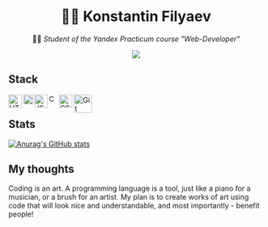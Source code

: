 <h1 align="center">👨‍💻 Konstantin Filyaev</h1>
<p align="center">👨‍🎓 <i>Student of the Yandex Practicum course "Web-Developer"</i></p>  

<p align="center"><img src="https://www.codewars.com/users/uzornakovre/badges/small"></p>  


<h2 align="left">Stack</h2>  

<img src="https://upload.wikimedia.org/wikipedia/commons/thumb/6/61/HTML5_logo_and_wordmark.svg/1024px-HTML5_logo_and_wordmark.svg.png?20170517184425" align="left" width="26" alt="HTML5"><img src="https://upload.wikimedia.org/wikipedia/commons/thumb/d/d5/CSS3_logo_and_wordmark.svg/726px-CSS3_logo_and_wordmark.svg.png" align="left" width="19" alt="CSS"><img src="https://upload.wikimedia.org/wikipedia/commons/6/6a/JavaScript-logo.png?20120221235433" align="left" width="26" alt="JS"><img src="https://upload.wikimedia.org/wikipedia/commons/3/33/Figma-logo.svg" align="left" width="17" alt="CSS"><img src="https://www.markupeasy.ru/resources/icon/apple-touch-icon.png" align="left" width="26" alt="CSS"><img src="https://git-scm.com/images/logos/downloads/Git-Logo-1788C.png" align="left" width="36" alt="Git"></br>

<h2 align="left">Stats</h2>   

[![Anurag's GitHub stats](https://github-readme-stats.vercel.app/api?username=uzornakovre&show_icons=true&theme=dark)](https://github.com/uzornakovre/github-readme-stats)  

<h2 align="left">My thoughts</h2>  
Coding is an art. A programming language is a tool, just like a piano for a musician, or a brush for an artist. My plan is to create works of art using code that will look nice and understandable, and most importantly - benefit people!

<!--
**uzornakovre/uzornakovre** is a ✨ _special_ ✨ repository because its `README.md` (this file) appears on your GitHub profile.
.
Here are some ideas to get you started:

- 🔭 I’m currently working on ...
- 🌱 I’m currently learning ...
- 👯 I’m looking to collaborate on ...
- 🤔 I’m looking for help with ...
- 💬 Ask me about ...
- 📫 How to reach me: ...
- 😄 Pronouns: ...
- ⚡ Fun fact: ...
![codewars badge](https://www.codewars.com/users/uzornakovre/badges/small)  



<h2 align="left">Contacts</h2>  
E-mail: <i>konstantin.filyaev.1@gmail.com</i>  

Telegram: <i>@uzornakovre_official</i>
-->
